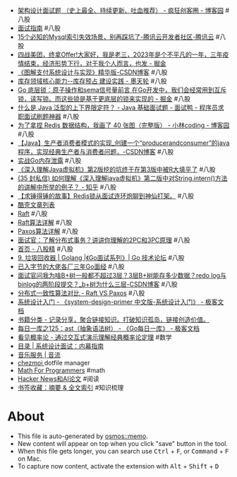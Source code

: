 - [架构设计面试题 （史上最全、持续更新、吐血推荐） - 疯狂创客圈 - 博客园](https://www.cnblogs.com/crazymakercircle/p/14367907.html) #八股
- [面试指南](https://javaguide.cn/home.html) #八股
- [15个必知的Mysql索引失效场景，别再踩坑了-腾讯云开发者社区-腾讯云](https://cloud.tencent.com/developer/article/1992920) #八股
- [四战美团，终拿Offer!大家好，我是老三，2023年是个不平凡的一年，三年疫情结束，经济形势下行，对于我个人而言，也发 - 掘金](https://juejin.cn/post/7316844192604241939)
- [《图解支付系统设计与实现》精华版-CSDN博客](https://blog.csdn.net/yinmo_sc/article/details/143957256) #八股
- [库存领域核心能力--库存预占 建设实践 - 墨天轮](https://www.modb.pro/db/1780866276637364224) #八股
- [Go 底层锁：原子操作和sema信号量前言 在Go开发中，我们会经常用到互斥锁，读写锁。而这些锁是基于更底层的锁来实现的 - 掘金](https://juejin.cn/post/7225768154881048613) #八股
- [什么是 Java 泛型的上下界限定符？ - Java 基础面试题 - 面试鸭 - 程序员求职面试刷题神器](https://www.mianshiya.com/bank/1787463103423897602/question/1780933294636953601) #八股
- [为了拿捏 Redis 数据结构，我画了 40 张图（完整版） - 小林coding - 博客园](https://www.cnblogs.com/xiaolincoding/p/15628854.html) #八股
- [【Java】生产者消费者模式的实现_创建一个“producerandconsumer”的java程序，实现经典生产者与消费者问题，-CSDN博客](https://blog.csdn.net/u010983881/article/details/78554671) #八股
- [实战Go内存泄露](https://segmentfault.com/a/1190000019222661) #八股
- [《深入理解Java虚拟机》第2版挖的坑终于在第3版中被R大填平了](https://mp.weixin.qq.com/s?__biz=Mzg3NjU3NTkwMQ==&mid=2247505093&idx=1&sn=1d4214e04c2ed6d9381d38953958d057&source=41#wechat_redirect) #八股
- [(35 封私信) 如何理解《深入理解java虚拟机》第二版中对String.intern()方法的讲解中所举的例子？ - 知乎](https://www.zhihu.com/question/51102308/answer/124441115) #八股
- [【求锤得锤的故事】Redis锁从面试连环炮聊到神仙打架。](https://mp.weixin.qq.com/s?__biz=Mzg3NjU3NTkwMQ==&mid=2247505097&idx=1&sn=5c03cb769c4458350f4d4a321ad51f5a&source=41#wechat_redirect) #八股
- [酷壳文章列表](https://coolshell.org/articles/)
- [Raft](https://thesecretlivesofdata.com/raft/) #八股
- [Raft算法详解](https://zhuanlan.zhihu.com/p/32052223) #八股
- [Paxos算法详解](https://zhuanlan.zhihu.com/p/31780743) #八股
- [面试官：了解分布式事务？讲讲你理解的2PC和3PC原理](https://zhuanlan.zhihu.com/p/91263461) #八股
- [首页 - 八股精](https://www.bagujing.com/) #八股
- [9. 垃圾回收器 | Golang  |《Go面试系列》| Go 技术论坛](https://learnku.com/docs/go-interviews/9-la-ji-hui-shou-qi/16576#712b6b) #八股
- [已入字节的大佬各厂三年Go面经](https://zhuanlan.zhihu.com/p/566599977) #八股
- [面试官问我为啥B+树一般都不超过3层？3层B+树能存多少数据？redo log与binlog的两阶段提交？_b+树为什么三层-CSDN博客](https://blog.csdn.net/NoviceZ/article/details/126960942) #八股
- [分布式一致性算法对比 - Raft VS Paxos](https://zhuanlan.zhihu.com/p/88290363) #八股
- [系统设计入门 - 《system-design-primer 中文版-系统设计入门》 - 极客文档](https://geekdaxue.co/read/system-design-primer-zh_CN/README.md)
- [书籍分类 - 记录分享，聚合链接知识。打破知识孤岛，链接创造价值。](https://geekdaxue.co/)
- [每日一库之125：ast（抽象语法树） - 《Go每日一库》 - 极客文档](https://geekdaxue.co/read/startisan@go-daily-lib/cgudfh)
- [看见概率论 - 通过交互式演示理解经典概率论定理](https://probability.visualized.fun/) #数学
- [目录 | 系统设计面试：内幕指南](https://learning-guide.gitbook.io/system-design-interview/)
- [音乐服务 | 音流](https://music.aqzscn.cn/docs/category/音乐服务)
- [chezmoi ](https://chezmoi.io/) dotfile manager
- [Math For Programmers](https://steve-yegge.blogspot.com/2006/03/math-for-programmers.html) #math
- [Hacker News和AI论文](https://zeli.app/zh) #阅读
- [书签收藏：摘要 & 全文索引](https://nekonull.me/posts/llm_x_bookmark/) #知识梳理

# About

- This file is auto-generated by [osmos::memo](https://github.com/osmoscraft/osmosmemo).
- New content will appear on top when you click "save" button in the tool.
- When this file gets longer, you can search use <kbd>Ctrl</kbd> + <kbd>F</kbd>, or <kbd>Command</kbd> + <kbd>F</kbd> on Mac.
- To capture now content, activate the extension with <kbd>Alt</kbd> + <kbd>Shift</kbd> + <kbd>D</kbd>
